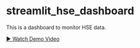 # streamlit_hse_dashboard
This is a dashboard to monitor HSE data.

[▶️ Watch Demo Video](https://github.com/priyanshukrsi/streamlit_hse_dashboard/blob/main/videos/demo.mp4?raw=true)

